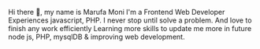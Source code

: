 Hi there 👋, my name is Marufa Moni
I'm a Frontend Web Developer
Experiences javascript, PHP. I never stop until solve a problem. And love to finish any work efficiently Learning more skills to update me more in future node js, PHP, mysqlDB & improving web development.
